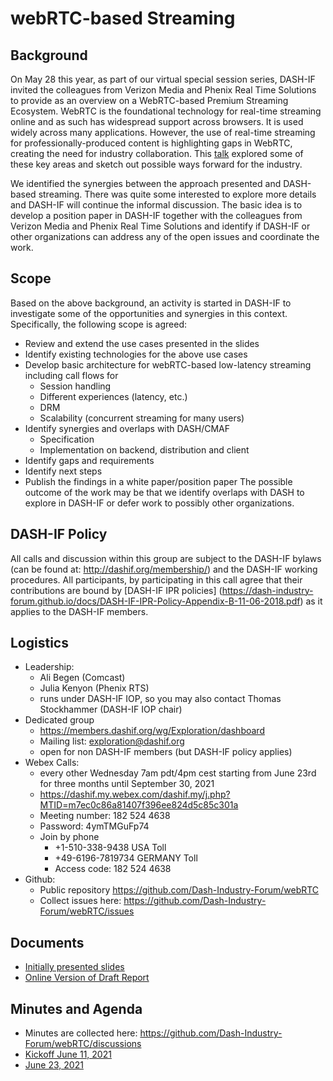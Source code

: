 # webRTC-based Streaming

## Background
On May 28 this year, as part of our virtual special session series, DASH-IF invited the colleagues from Verizon Media and Phenix Real Time Solutions to provide as an overview on a WebRTC-based Premium Streaming Ecosystem. WebRTC is the foundational technology for real-time streaming online and as such has widespread support across browsers. It is used widely across many applications. However, the use of real-time streaming for professionally-produced content is highlighting gaps in WebRTC, creating the need for industry collaboration. This [talk](https://dash-industry-forum.github.io/docs/FINAL-PUBLIC-WebRTC-based%20Premium%20Streaming%20Ecosystem.pdf) explored some of these key areas and sketch out possible ways forward for the industry.

We identified the synergies between the approach presented and DASH-based streaming. There was quite some interested to explore more details and DASH-IF will continue the informal discussion. The basic idea is to develop a position paper in DASH-IF together with the colleagues from Verizon Media and Phenix Real Time Solutions and identify if DASH-IF or other organizations can address any of the open issues and coordinate the work. 

## Scope
Based on the above background, an activity is started in DASH-IF to investigate some of the opportunities and synergies in this context. Specifically, the following scope is agreed:
- Review and extend the use cases presented in the slides
- Identify existing technologies for the above use cases
- Develop basic architecture for webRTC-based low-latency streaming including call flows for 
  - Session handling
  - Different experiences (latency, etc.)
  - DRM
  - Scalability (concurrent streaming for many users)
- Identify synergies and overlaps with DASH/CMAF
  - Specification
  - Implementation on backend, distribution and client  
- Identify gaps and requirements
- Identify next steps
- Publish the findings in a white paper/position paper
The possible outcome of the work may be that we identify overlaps with DASH to explore in DASH-IF or defer work to possibly other organizations.

## DASH-IF Policy
All calls and discussion within this group are subject to the DASH-IF bylaws (can be found at: http://dashif.org/membership/) and the DASH-IF working procedures. All participants, by participating in this call agree that  their contributions are bound by [DASH-IF IPR policies] (https://dash-industry-forum.github.io/docs/DASH-IF-IPR-Policy-Appendix-B-11-06-2018.pdf) as it applies to the DASH-IF members. 


## Logistics
- Leadership:
  - Ali Begen (Comcast)
  - Julia Kenyon (Phenix RTS)
  - runs under DASH-IF IOP, so you may also contact Thomas Stockhammer (DASH-IF IOP chair) 
- Dedicated group
  - https://members.dashif.org/wg/Exploration/dashboard
  - Mailing list: exploration@dashif.org
  - open for non DASH-IF members (but DASH-IF policy applies) 
- Webex Calls: 
  - every other Wednesday 7am pdt/4pm cest starting from June 23rd for three months until September 30, 2021
  - https://dashif.my.webex.com/dashif.my/j.php?MTID=m7ec0c86a81407f396ee824d5c85c301a
  - Meeting number: 182 524 4638
  - Password: 4ymTMGuFp74
  - Join by phone
    - +1-510-338-9438 USA Toll
    - +49-6196-7819734 GERMANY Toll
    - Access code: 182 524 4638
- Github: 
  - Public repository https://github.com/Dash-Industry-Forum/webRTC
  - Collect issues here: https://github.com/Dash-Industry-Forum/webRTC/issues

## Documents
- [Initially presented slides](https://dash-industry-forum.github.io/docs/FINAL-PUBLIC-WebRTC-based%20Premium%20Streaming%20Ecosystem.pdf)
- [Online Version of Draft Report](https://docs.google.com/document/d/1vwtJCgE95d2bPthwfKlvGxPiElgqJQZf7rtz_g_ZgZw/edit?usp=sharing)

## Minutes and Agenda
- Minutes are collected here: https://github.com/Dash-Industry-Forum/webRTC/discussions
- [Kickoff June 11, 2021](https://github.com/Dash-Industry-Forum/webRTC/discussions/2)
- [June 23, 2021](https://github.com/Dash-Industry-Forum/webRTC/discussions/3)
